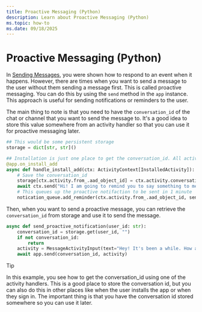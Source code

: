 ```yaml
---
title: Proactive Messaging (Python)
description: Learn about Proactive Messaging (Python)
ms.topic: how-to
ms.date: 09/18/2025
---
```


# Proactive Messaging (Python)

In [Sending Messages](./.md), you were shown how to respond to an event when it happens. However, there are times when you want to send a message to the user without them sending a message first. This is called proactive messaging. You can do this by using the `send` method in the `app` instance. This approach is useful for sending notifications or reminders to the user.

The main thing to note is that you need to have the `conversation_id` of the chat or channel that you want to send the message to. It's a good idea to store this value somewhere from an activity handler so that you can use it for proactive messaging later.


```python
## This would be some persistent storage
storage = dict[str, str]()

## Installation is just one place to get the conversation_id. All activities have this field as well.
@app.on_install_add
async def handle_install_add(ctx: ActivityContext[InstalledActivity]):
    # Save the conversation_id
    storage[ctx.activity.from_.aad_object_id] = ctx.activity.conversation.id
    await ctx.send("Hi! I am going to remind you to say something to me soon!")
    # This queues up the proactive notifaction to be sent in 1 minute
    notication_queue.add_reminder(ctx.activity.from_.aad_object_id, send_proactive_notification, 60000)
```

Then, when you want to send a proactive message, you can retrieve the `conversation_id` from storage and use it to send the message.

```python
async def send_proactive_notification(user_id: str):
    conversation_id = storage.get(user_id, "")
    if not conversation_id:
        return
    activity = MessageActivityInput(text="Hey! It's been a while. How are you?")
    await app.send(conversation_id, activity)
```

> [!TIP]
> In this example, you see how to get the conversation_id using one of the activity handlers. This is a good place to store the conversation id, but you can also do this in other places like when the user installs the app or when they sign in. The important thing is that you have the conversation id stored somewhere so you can use it later.
